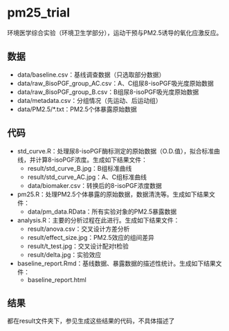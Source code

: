 # pm25_trial
环境医学综合实验（环境卫生学部分），运动干预与PM2.5诱导的氧化应激反应。

## 数据
- data/baseline.csv：基线调查数据（只选取部分数据）
- data/raw_8isoPGF_group_AC.csv：A、C组尿8-isoPGF吸光度原始数据
- data/raw_8isoPGF_group_B.csv：B组尿8-isoPGF吸光度原始数据
- data/metadata.csv：分组情况（先运动、后运动组）
- data/PM2.5/*.txt：PM2.5个体暴露原始数据

## 代码
- std_curve.R：处理尿8-isoPGF酶标测定的原始数据（O.D.值），拟合标准曲线，并计算8-isoPGF浓度。生成如下结果文件：
	- result/std_curve_B.jpg：B组标准曲线
	- result/std_curve_AC.jpg：A、C组标准曲线
	- data/biomaker.csv：转换后的8-isoPGF浓度数据
- pm25.R：处理PM2.5个体暴露的原始数据，数据清洗等。生成如下结果文件：
	- data/pm_data.RData：所有实验对象的PM2.5暴露数据
- analysis.R：主要的分析过程在此进行。生成如下结果文件：
	- result/anova.csv：交叉设计方差分析
	- result/effect_size.jpg：PM2.5效应的组间差异
	- result/t_test.jpg：交叉设计配对t检验
	- result/delta.jpg：实验效应
- baseline_report.Rmd：基线数据、暴露数据的描述性统计。生成如下结果文件：
	- baseline_report.html

## 结果
都在result文件夹下，参见生成这些结果的代码，不具体描述了